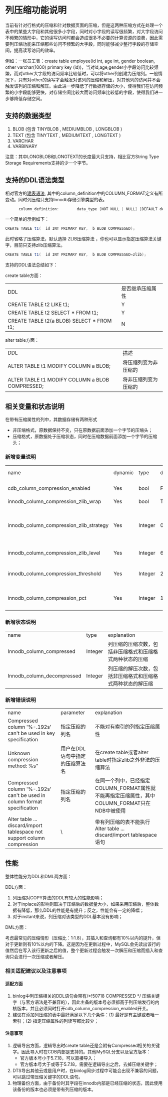 # 列压缩功能说明

当前有针对行格式的压缩和针对数据页面的压缩，但是这两种压缩方式在处理一个表中的某些大字段和其他很多小字段，同时对小字段的读写很频繁，对大字段访问不频繁的情形中，它的读写访问时都会造成很多不必要的计算资源的浪费，因此需要列压缩功能来压缩那些访问不频繁的大字段，同时能够减少整行字段的存储空间，提高读写访问的效率。

例如：一张员工表：create table employee(id int, age int, gender boolean, other varchar(1000) primary key (id))，当对id,age,gender小字段访问比较频繁，而对other大字段的访问频率比较低时，可以将other列创建为压缩列。一般情况下，只有对other的读写才会触发对该列的压缩和解压，对其他列的访问并不会触发该列的压缩和解压。由此进一步降低了行数据存储的大小，使得我们在访问频繁的小字段能够更快，对存储空间比较大而访问频率比较低的字段，使得我们进一步够降低存储空间。

## 支持的数据类型
1. BLOB (包含 TINYBLOB , MEDIUMBLOB , LONGBLOB )
2. TEXT (包含 TINYTEXT , MEDIUMTEXT , LONGTEXT )
3. VARCHAR
4. VARBINARY

注意：其中LONGBLOB和LONGTEXT的长度最大只支持，相比官方String Type Storage Requirements支持的少一个字节。

## 支持的DDL语法类型

相对官方的[建表语法](https://dev.mysql.com/doc/refman/5.7/en/create-table.html), 其中的column_definition中的COLUMN_FORMAT定义有所变动。同时列压缩只支持Innodb存储引擎类型的表。

``` java
      column_definition:        data_type [NOT NULL | NULL] [DEFAULT default_value]          [AUTO_INCREMENT] [UNIQUE [KEY]] [[PRIMARY] KEY]          [COMMENT 'string']          [COLLATE collation_name]          [COLUMN_FORMAT {FIXED|DYNAMIC|DEFAULT}|COMPRESSED=[zlib]]  # COMPRESSED 压缩列关键字          [STORAGE {DISK|MEMORY}]          [reference_definition]
```

一个简单的示例如下：

``` java
CREATE TABLE t1(  id INT PRIMARY KEY,  b BLOB COMPRESSED);
```

此时省略了压缩算法，默认选择 ZLIB压缩算法 ，你也可以显示指定压缩算法关键字，目前只支持zlib压缩算法。

``` java
CREATE TABLE t1(  id INT PRIMARY KEY,  b BLOB COMPRESSED=zlib);
```

支持的DDL语法总结如下：

create table方面：
<table>
<tr>
<td rowspan="1" colSpan="1" >DDL</td>
<td rowspan="1" colSpan="1" >是否继承压缩属性</td>
</tr>

<tr>
<td rowspan="1" colSpan="1" >CREATE TABLE t2 LIKE t1;</td>
<td rowspan="1" colSpan="1" >Y</td>
</tr>

<tr>
<td rowspan="1" colSpan="1" >CREATE TABLE t2 SELECT * FROM t1;</td>
<td rowspan="1" colSpan="1" >Y</td>
</tr>

<tr>
<td rowspan="1" colSpan="1" >CREATE TABLE t2(a BLOB) SELECT * FROM t1;</td>
<td rowspan="1" colSpan="1" >N</td>
</tr>
</table>




alter table方面：

<table>
<tr>
<td rowspan="1" colSpan="1" >DDL</td>
<td rowspan="1" colSpan="1" >描述</td>
</tr>

<tr>
<td rowspan="1" colSpan="1" >ALTER TABLE t1 MODIFY COLUMN a BLOB;</td>
<td rowspan="1" colSpan="1" >将压缩列变为非压缩的</td>
</tr>

<tr>
<td rowspan="1" colSpan="1" >ALTER TABLE t1 MODIFY COLUMN a BLOB COMPRESSED;</td>
<td rowspan="1" colSpan="1" >将非压缩列变为压缩的</td>
</tr>
</table>




## 相关变量和状态说明

在带有压缩属性的列中，其数据存储有两种形式

- 非压缩格式，原数据保持不变，只在原数据前面添加一个字节的压缩头；
- 压缩格式，原数据处于压缩状态，同时在压缩数据前面添加一个字节的压缩头；


### 新增变量说明

<table>
<tr>
<td rowspan="1" colSpan="1" >name</td>
<td rowspan="1" colSpan="1" >dynamic</td>
<td rowspan="1" colSpan="1" >type</td>
<td rowspan="1" colSpan="1" >default</td>
<td rowspan="1" colSpan="1" >tencent variable</td>
<td rowspan="1" colSpan="1" >explanation</td>
</tr>

<tr>
<td rowspan="1" colSpan="1" >cdb_column_compression_enabled</td>
<td rowspan="1" colSpan="1" >Yes</td>
<td rowspan="1" colSpan="1" >bool</td>
<td rowspan="1" colSpan="1" >FALSE</td>
<td rowspan="1" colSpan="1" >Yes</td>
<td rowspan="1" colSpan="1" >列压缩的开关，关闭后，不允许建有压缩属性的表，已有压缩属性的表不受影响</td>
</tr>

<tr>
<td rowspan="1" colSpan="1" >innodb_column_compression_zlib_wrap</td>
<td rowspan="1" colSpan="1" >Yes</td>
<td rowspan="1" colSpan="1" >bool</td>
<td rowspan="1" colSpan="1" >TRUE</td>
<td rowspan="1" colSpan="1" >No</td>
<td rowspan="1" colSpan="1" >如果打开，将生成数据的zlib头和zlib尾并做adler32校验</td>
</tr>

<tr>
<td rowspan="1" colSpan="1" >innodb_column_compression_zlib_strategy</td>
<td rowspan="1" colSpan="1" >Yes</td>
<td rowspan="1" colSpan="1" >Integer</td>
<td rowspan="1" colSpan="1" >0</td>
<td rowspan="1" colSpan="1" >No</td>
<td rowspan="1" colSpan="1" >列压缩使用的压缩策略，最小值为：0，最大值为4，0～4分别和zlib中的压缩策略：Z_DEFAULT_STRATEGY,Z_FILTERED,Z_HUFFMAN_ONLY,Z_RLE,Z_FIXED是一一对应的。一般来说，对于文本数据，Z_DEFAULT_STRATEGY通常是最佳的，Z_RLE对于图像数据来说是最佳的。</td>
</tr>

<tr>
<td rowspan="1" colSpan="1" >innodb_column_compression_zlib_level</td>
<td rowspan="1" colSpan="1" >Yes</td>
<td rowspan="1" colSpan="1" >Integer</td>
<td rowspan="1" colSpan="1" >6</td>
<td rowspan="1" colSpan="1" >No</td>
<td rowspan="1" colSpan="1" >列压缩使用的压缩级别，最小值：0，最大值：9，0代表不压缩，该值越大代表压缩后的数据越小，但压缩时间也越长</td>
</tr>

<tr>
<td rowspan="1" colSpan="1" >innodb_column_compression_threshold</td>
<td rowspan="1" colSpan="1" >Yes</td>
<td rowspan="1" colSpan="1" >Integer</td>
<td rowspan="1" colSpan="1" >256</td>
<td rowspan="1" colSpan="1" >No</td>
<td rowspan="1" colSpan="1" >列压缩使用的压缩阈，最小值为：1，最大值为：0xffffffff，单位：字节。只有长度大于或等于该值数据才会被压缩，否则原数据保持不变，只是添加压缩头</td>
</tr>

<tr>
<td rowspan="1" colSpan="1" >innodb_column_compression_pct</td>
<td rowspan="1" colSpan="1" >Yes</td>
<td rowspan="1" colSpan="1" >Integer</td>
<td rowspan="1" colSpan="1" >100</td>
<td rowspan="1" colSpan="1" >No</td>
<td rowspan="1" colSpan="1" >列压缩使用的压缩率，最小值：1，最大值：100，单位：百分比。只有压缩后数据大小/压缩前数据大小低于该值时，数据才会被压缩，否则原数据保持不变，只是添加压缩头</td>
</tr>
</table>


### 新增状态说明

<table>
<tr>
<td rowspan="1" colSpan="1" >name</td>
<td rowspan="1" colSpan="1" >type</td>
<td rowspan="1" colSpan="1" >explanation</td>
</tr>

<tr>
<td rowspan="1" colSpan="1" >Innodb_column_compressed</td>
<td rowspan="1" colSpan="1" >Integer</td>
<td rowspan="1" colSpan="1" >列压缩的压缩次数，包括非压缩格式和压缩格式两种状态的压缩</td>
</tr>

<tr>
<td rowspan="1" colSpan="1" >Innodb_column_decompressed</td>
<td rowspan="1" colSpan="1" >Integer</td>
<td rowspan="1" colSpan="1" >列压缩的解压次数，包括非压缩格式和压缩格式两种状态的解压缩</td>
</tr>
</table>


### 新增错误说明
<table>
<tr>
<td rowspan="1" colSpan="1" >name</td>
<td rowspan="1" colSpan="1" >parameter</td>
<td rowspan="1" colSpan="1" >explanation</td>
</tr>

<tr>
<td rowspan="1" colSpan="1" >Compressed column '%-.192s' can't be used in key specification</td>
<td rowspan="1" colSpan="1" >指定压缩的列名</td>
<td rowspan="1" colSpan="1" >不能对有索引的列指定压缩属性</td>
</tr>

<tr>
<td rowspan="1" colSpan="1" >Unknown compression method: %s"</td>
<td rowspan="1" colSpan="1" >用户在DDL语句中指定的压缩算法名</td>
<td rowspan="1" colSpan="1" >在create table或者alter table时指定zlib之外非法的压缩算法</td>
</tr>

<tr>
<td rowspan="1" colSpan="1" >Compressed column '%-.192s' can't be used in column format specification</td>
<td rowspan="1" colSpan="1" >指定压缩的列名</td>
<td rowspan="1" colSpan="1" >在同一个列中，已经指定COLUMN_FORMAT属性就不能再指定压缩属性，其中COLUMN_FORMAT只在NDB中被使用</td>
</tr>

<tr>
<td rowspan="1" colSpan="1" >Alter table ... discard/import tablespace not support column compression</td>
<td rowspan="1" colSpan="1" >\</td>
<td rowspan="1" colSpan="1" >带有列压缩的表不能执行Alter table ... discard/import tablespace语句</td>
</tr>
</table>


## 性能

整体性能分为DDL和DML两方面：

DDL方面：

1. 列压缩对COPY算法的DDL有较大的性能影响；
2. 对于inplace的影响则取决于压缩后的数据量大小，如果采用压缩后，整体数据有降低，那么DDL的性能是有提升；反之，性能会有一定的降幅；
3. 对于instant来说，列压缩对该类型的DDL基本没有影响；

DML方面：

考虑最常见的压缩情形（压缩比：1:1.8），其插入和查询都有10%以内的提升，但对于更新则有10%以内的下降。这是因为在更新过程中，MySQL会先读出该行的值然后在写入该行更新之后的值，整个更新过程会触发一次解压和压缩而插入和查询只会进行一次压缩或者解压。


### 相关适配建议以及注意事项

#### 适配方面

1. binlog中列压缩相关的DDL语句会带有/*!50718 COMPRESSED */ 压缩关键字（与官方语法是不兼容的），因此主备的版本号必须都高于列压缩发行的内核版本，并且必须同时打开cdb_column_compression_enabled开关。
2. 建议在添加列压缩的表中最好满足以下几个条件：(1) 最好是有主键或者唯一索引；(2) 指定压缩属性的列读写都比较少；

#### 注意事项

1. 逻辑导出方面，逻辑导出时create table还是会附有Compressed相关的关键字。因此导入时在CDB内部是支持的。其他MySQL分支以及官方版本：
   - 官方版本号小于5.7.18，可以直接导入；
   - 官方版本号大于或等于5.7.18，需要在逻辑导出之后，去掉压缩关键字；
2. DTS导出其他云或是用户时，在binlog同步过程中可能会出现不兼容的问题，可以跳过带压缩关键字的DDL语句。
3. 物理备份方面，由于备份时其字段在innodb内部是已经压缩的状态，因此使用该备份的版本也必须是带有列压缩的版本。
